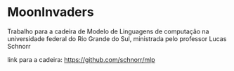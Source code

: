 # MoonInvaders
Trabalho para a cadeira de Modelo de Linguagens de computação na universidade federal do Rio Grande do Sul, ministrada pelo professor Lucas Schnorr

link para a cadeira: https://github.com/schnorr/mlp
